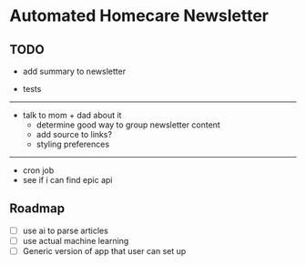 # Automated Homecare Newsletter

## TODO

- add summary to newsletter

- tests

---

- talk to mom + dad about it
  - determine good way to group newsletter content  
  - add source to links?
  - styling preferences

---

- cron job
- see if i can find epic api

## Roadmap

- [ ] use ai to parse articles
- [ ] use actual machine learning
- [ ] Generic version of app that user can set up
